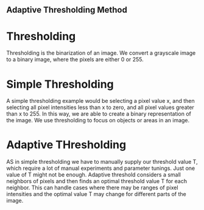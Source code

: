 ## Adaptive Thresholding Method

# Thresholding
Thresholding is the binarization of an image. We convert a grayscale image to a binary image, where the pixels are either 0 or 255. 

# Simple Thresholding
A simple thresholding example would be selecting a pixel value x, and then selecting all pixel intensities less than x to zero, and all pixel values greater than x to 255. In this way, we are able to create a binary representation of the image. We use thresholding to focus on objects or areas in an image. 

# Adaptive THresholding
AS in simple thresholding we have to manually supply our threshold value T, which require a lot of manual experiments and parameter tunings. Just one value of T might not be enough. Adaptive threshold considers a small neighbors of pixels and then finds an optimal threshold value T for each neighbor. This can handle cases where there may be ranges of pixel intensities and the optimal value T may change for different parts of the image.



